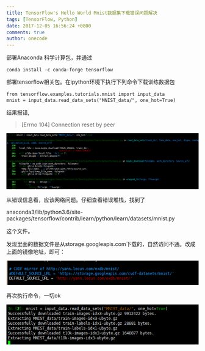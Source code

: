 ```yaml
---
title: TensorFlow's Hello World Mnist数据集下载错误问题解决 
tags: [TensorFlow, Python]
date: 2017-12-05 16:56:24 +0800
comments: true
author: onecode
---
```

部署Anaconda 科学计算包，并通过

```shell
conda install -c conda-forge tensorflow
```

部署tensorflow相关包。在ipython环境下执行下列命令下载训练数据包

```shell
from tensorflow.examples.tutorials.mnist import input_data
mnist = input_data.read_data_sets("MNIST_data/", one_hot=True)
```

结果报错, 

> [Errno 104] Connection reset by peer

![错误信息][1]


  <!--break-->
  
  从错误信息看，应该网络问题。仔细查看错误堆栈，找到了
 
 anaconda3/lib/python3.6/site-packages/tensorflow/contrib/learn/python/learn/datasets/mnist.py
 
 这个文件。
 
 发现里面的数据文件是从storage.googleapis.com下载的，自然访问不通。改成上面的镜像地址，即可：
 
 ![网址替换][2]

再次执行命令，一切ok

![正常][3]


  [1]: /images/post/tensorflow-mnist-data/error.jpg
  [2]: /images/post/tensorflow-mnist-data/url.jpg
  [3]: /images/post/tensorflow-mnist-data/success.jpg

